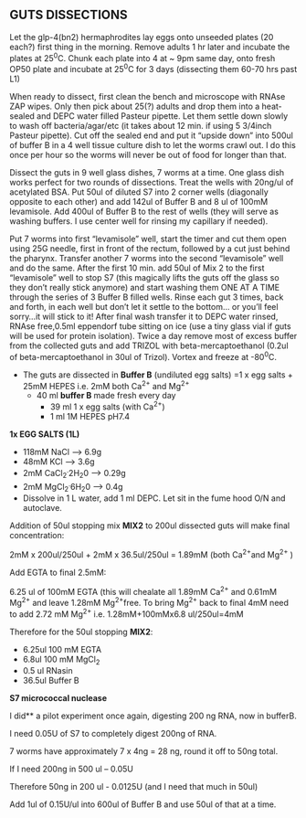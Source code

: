 ## GUTS DISSECTIONS

Let the glp-4(bn2) hermaphrodites lay eggs onto unseeded plates (20 each?) first thing in the  morning. Remove adults 1 hr later and incubate the plates at 25<sup>0</sup>C. Chunk each plate into 4 at ~ 9pm same day, onto fresh OP50 plate and incubate at 25<sup>0</sup>C for 3 days (dissecting them 60-70 hrs past L1)

When ready to dissect, first clean the bench and microscope with RNAse  ZAP wipes. Only then pick about 25(?) adults and drop them into a heat-sealed and DEPC water filled Pasteur pipette. Let them settle down slowly to wash off bacteria/agar/etc (it takes about 12 min. if using 5 3/4inch Pasteur pipette). Cut off the sealed end and put it “upside down” into 500ul of buffer B in a 4 well tissue culture dish to let the worms crawl out.  I do this once per hour so the worms will never be out of food for longer than that. 

Dissect the guts in 9 well glass dishes, 7 worms at a time. One glass dish works perfect for two rounds of dissections. Treat the wells with 20ng/ul of acetylated BSA.  Put 50ul of diluted S7 into 2 corner wells (diagonally opposite to each other) and add 142ul of Buffer B and 8 ul of 100mM levamisole. Add 400ul of Buffer B to the rest of wells (they will serve as washing buffers. I use center well for rinsing my capillary if needed).

Put 7 worms into first “levamisole” well, start the timer and cut them open using 25G needle, first in front of the rectum, followed by a cut just behind the pharynx. Transfer another 7 worms into the second “levamisole” well and do the same. After the first 10 min. add 50ul of Mix 2 to the first “levamisole” well to stop S7 (this magically lifts the guts off the glass so they don’t really stick anymore) and start washing them ONE AT A TIME  through the series of 3 Buffer B filled wells. Rinse each gut 3 times, back and forth, in each well but don’t let it settle to the bottom… or you’ll feel sorry…it will stick to it!  After final wash  transfer it to DEPC water rinsed, RNAse free,0.5ml eppendorf tube sitting on ice (use a tiny glass vial if guts will be used for protein isolation). Twice a day remove most of excess buffer from the collected guts and add TRIZOL with beta-mercaptoethanol  (0.2ul of beta-mercaptoethanol in 30ul of Trizol). Vortex and freeze at -80<sup>0</sup>C.


- The guts are dissected in **Buffer B** (undiluted egg salts) =1 x egg salts + 25mM HEPES i.e. 2mM both Ca<sup>2+</sup> and Mg<sup>2+</sup>
  - 40 ml **buffer B** made fresh every day
    - 39 ml 1 x egg salts (with Ca<sup>2+</sup>)
    - 1 ml 1M HEPES pH7.4 


**1x EGG SALTS (1L)**
- 118mM NaCl --> 6.9g
- 48mM KCl --> 3.6g
- 2mM CaCl<sub>2</sub><sup>.</sup>2H<sub>2</sub>0 --> 0.29g
- 2mM MgCl<sub>2</sub><sup>.</sup>6H<sub>2</sub>0 --> 0.4g
- Dissolve in 1 L water, add 1 ml DEPC. Let sit in the fume hood O/N and autoclave.  


Addition of 50ul stopping mix **MIX2** to 200ul dissected guts will make final concentration:

2mM x 200ul/250ul + 2mM x 36.5ul/250ul = 1.89mM  (both Ca<sup>2+</sup>and Mg<sup>2+</sup> )


Add EGTA to final 2.5mM:

6.25 ul of 100mM EGTA (this will chealate all 1.89mM Ca<sup>2+</sup> and 0.61mM Mg<sup>2+</sup> and leave  1.28mM Mg<sup>2+</sup>free. To bring Mg<sup>2+</sup> back to final 4mM need to add 2.72 mM Mg<sup>2+</sup> i.e. 1.28mM+100mMx6.8 ul/250ul=4mM

Therefore for the 50ul stopping **MIX2**:
- 6.25ul 100 mM EGTA
- 6.8ul 100 mM MgCl<sub>2</sub>
- 0.5 ul RNasin
- 36.5ul  Buffer B


**S7 micrococcal nuclease** 

I did** a pilot experiment once again, digesting 200 ng RNA, now in bufferB.

I need 0.05U of S7 to completely digest 200ng of RNA.

7 worms have approximately 7 x 4ng = 28 ng, round it off to 50ng total.

If I need        200ng in 500 ul – 0.05U

Therefore        50ng in 200 ul - 0.0125U (and I need that much in 50ul)

Add 1ul of 0.15U/ul into 600ul of Buffer B and use 50ul of that at a time.

